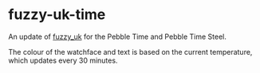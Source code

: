 # fuzzy-uk-time

An update of [fuzzy_uk][fuk] for the Pebble Time and Pebble Time Steel.

The colour of the watchface and text is based on the current temperature, which updates every 30 minutes.

[fuk]: http://github.com/digitalraven/fuzzy_uk

